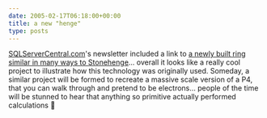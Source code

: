 ```yaml
---
date: 2005-02-17T06:18:00+00:00
title: a new "henge"
type: posts
---
```

[SQLServerCentral.com](http://sqlservercentral.com/newsletter/)'s newsletter included a link to [a newly built ring similar in many ways to Stonehenge](http://www.astronomynz.org.nz/stonehenge/stonehenge.htm)... overall it looks like a really cool project to illustrate how this technology was originally used. Someday, a similar project will be formed to recreate a massive scale version of a P4, that you can walk through and pretend to be electrons... people of the time will be stunned to hear that anything so primitive actually performed calculations 🙂
